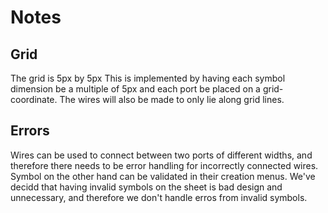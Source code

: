 # Notes

## Grid
The grid is 5px by 5px
This is implemented by having each symbol dimension be a multiple of 5px and each port be placed on a grid-coordinate.
The wires will also be made to only lie along grid lines.

## Errors
Wires can be used to connect between two ports of different widths, and therefore there needs to be error handling for incorrectly connected wires.
Symbol on the other hand can be validated in their creation menus. We've decidd that having invalid symbols on the sheet is bad design and unnecessary, and therefore we don't handle erros from invalid symbols.

